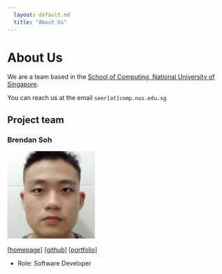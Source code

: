 ```yaml
---
  layout: default.md
  title: "About Us"
---
```


# About Us

We are a team based in the [School of Computing, National University of Singapore](http://www.comp.nus.edu.sg).

You can reach us at the email `seer[at]comp.nus.edu.sg`

## Project team

### Brendan Soh

<img src="images/brendan8899.png" width="200px">

[[homepage](http://www.comp.nus.edu.sg/~damithch)]
[[github](https://github.com/Brendan8899)]
[[portfolio](team/brendan.md)]

* Role: Software Developer

